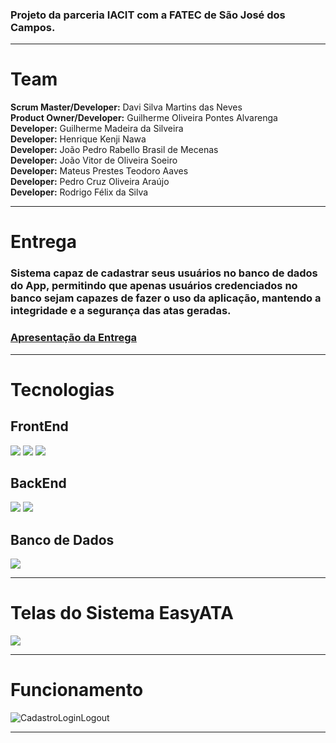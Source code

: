 ### Projeto da parceria IACIT com a FATEC de São José dos Campos. 

<hr>

# Team  
**Scrum Master/Developer:** Davi Silva Martins das Neves  
**Product Owner/Developer:** Guilherme Oliveira Pontes Alvarenga  
**Developer:** Guilherme Madeira da Silveira  
**Developer:** Henrique Kenji Nawa  
**Developer:** João Pedro Rabello Brasil de Mecenas</br>
**Developer:** João Vitor de Oliveira Soeiro</br>
**Developer:** Mateus Prestes Teodoro Aaves</br>
**Developer:** Pedro Cruz Oliveira Araújo</br>
**Developer:** Rodrigo Félix da Silva  

<hr>

# Entrega

### Sistema capaz de cadastrar seus usuários no banco de dados do App, permitindo que apenas usuários credenciados no banco sejam capazes de fazer o uso da aplicação, mantendo a integridade e a segurança das atas geradas.

### <a href="https://github.com/DaviNeves0/EasyATA/blob/Login-RegisterDB/Documenta%C3%A7%C3%A3o/EasyATA-Sprint1.pptx">Apresentação da Entrega</a>
<hr>

# Tecnologias
## FrontEnd

<img src="https://img.shields.io/badge/HTML5-E34F26?style=for-the-badge&logo=html5&logoColor=white"> <img src="https://img.shields.io/badge/CSS3-1572B6?style=for-the-badge&logo=css3&logoColor=white"> <img src="https://img.shields.io/badge/JavaScript-F7DF1E?style=for-the-badge&logo=javascript&logoColor=black"> 

## BackEnd

<img src="https://img.shields.io/badge/Spring-6DB33F?style=for-the-badge&logo=spring&logoColor=white"> <img src="https://img.shields.io/badge/Java-ED8B00?style=for-the-badge&logo=java&logoColor=white">

## Banco de Dados 

<img src="https://img.shields.io/badge/MySQL-00000F?style=for-the-badge&logo=mysql&logoColor=white">
<hr>

# Telas do Sistema EasyATA

<img src= "https://github.com/DaviNeves0/EasyATA/blob/main/Documentação/Telas.png"> 

<hr>

# Funcionamento 

![CadastroLoginLogout](https://user-images.githubusercontent.com/56441534/112773796-cd673600-900d-11eb-86d1-fc077a504b77.gif)

<hr>


